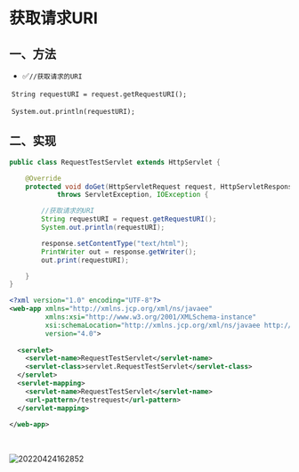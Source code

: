 # 获取请求URI

## 一、方法

- ✅`//获取请求的URI`

​        `String requestURI = request.getRequestURI();  `

​        `System.out.println(requestURI);`

## 二、实现

```java
public class RequestTestServlet extends HttpServlet {

    @Override
    protected void doGet(HttpServletRequest request, HttpServletResponse response)
            throws ServletException, IOException {

        //获取请求的URI
        String requestURI = request.getRequestURI();
        System.out.println(requestURI);

        response.setContentType("text/html");
        PrintWriter out = response.getWriter();
        out.print(requestURI);

    }
}

```

```xml
<?xml version="1.0" encoding="UTF-8"?>
<web-app xmlns="http://xmlns.jcp.org/xml/ns/javaee"
         xmlns:xsi="http://www.w3.org/2001/XMLSchema-instance"
         xsi:schemaLocation="http://xmlns.jcp.org/xml/ns/javaee http://xmlns.jcp.org/xml/ns/javaee/web-app_4_0.xsd"
         version="4.0">
  
  <servlet>
    <servlet-name>RequestTestServlet</servlet-name>
    <servlet-class>servlet.RequestTestServlet</servlet-class>
  </servlet>
  <servlet-mapping>
    <servlet-name>RequestTestServlet</servlet-name>
    <url-pattern>/testrequest</url-pattern>
  </servlet-mapping>
  
</web-app>
```

​	

![20220424162852](https://xleixz.oss-cn-nanjing.aliyuncs.com/typora-img/20220424162852.png)